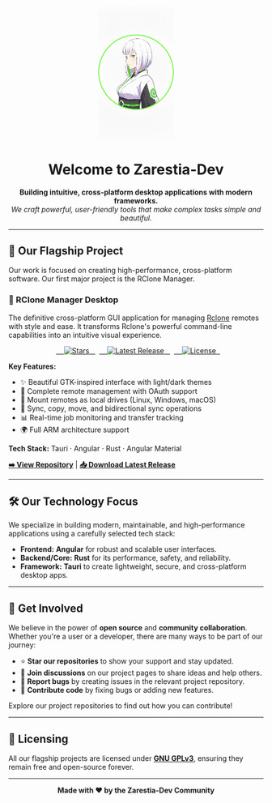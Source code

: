 <p align="center">
  <img src="https://github.com/Zarestia-Dev/.github/blob/main/profile/Zarestia.png" alt="Zarestia-Dev Logo" width="150">
</p>

<h1 align="center">Welcome to Zarestia-Dev</h1>

<p align="center">
  <b>Building intuitive, cross-platform desktop applications with modern frameworks.</b><br>
  <i>We craft powerful, user-friendly tools that make complex tasks simple and beautiful.</i>
</p>

---

## 🚀 Our Flagship Project

Our work is focused on creating high-performance, cross-platform software. Our first major project is the RClone Manager.

### 🎨 RClone Manager Desktop

The definitive cross-platform GUI application for managing [Rclone](https://rclone.org/) remotes with style and ease. It transforms Rclone's powerful command-line capabilities into an intuitive visual experience.

<p align="center">
  <a href="https://github.com/Zarestia-Dev/rclone-manager">
    <img src="https://img.shields.io/github/stars/Zarestia-Dev/rclone-manager?style=flat-square&label=⭐%20Stars" alt="Stars">
  </a>
  <a href="https://github.com/Zarestia-Dev/rclone-manager/releases">
    <img src="https://img.shields.io/github/v/release/Zarestia-Dev/rclone-manager?style=flat-square&label=📦%20Latest%20Release" alt="Latest Release">
  </a>
  <a href="https://github.com/Zarestia-Dev/rclone-manager/blob/master/LICENSE">
    <img src="https://img.shields.io/github/license/Zarestia-Dev/rclone-manager?style=flat-square&label=📜%20License" alt="License">
  </a>
</p>

**Key Features:**
- ✨ Beautiful GTK-inspired interface with light/dark themes
- 🔐 Complete remote management with OAuth support
- 📁 Mount remotes as local drives (Linux, Windows, macOS)
- 🔄 Sync, copy, move, and bidirectional sync operations
- 📊 Real-time job monitoring and transfer tracking
- 🌍 Full ARM architecture support

**Tech Stack:** Tauri · Angular · Rust · Angular Material

[**➡️ View Repository**](https://github.com/Zarestia-Dev/rclone-manager) | [**📥 Download Latest Release**](https://github.com/Zarestia-Dev/rclone-manager/releases)

---

## 🛠️ Our Technology Focus

We specialize in building modern, maintainable, and high-performance applications using a carefully selected tech stack:

- **Frontend:** **Angular** for robust and scalable user interfaces.
- **Backend/Core:** **Rust** for its performance, safety, and reliability.
- **Framework:** **Tauri** to create lightweight, secure, and cross-platform desktop apps.

---

## 🤝 Get Involved

We believe in the power of **open source** and **community collaboration**. Whether you're a user or a developer, there are many ways to be part of our journey:

- ⭐ **Star our repositories** to show your support and stay updated.
- 💬 **Join discussions** on our project pages to share ideas and help others.
- 🐛 **Report bugs** by creating issues in the relevant project repository.
- 🔧 **Contribute code** by fixing bugs or adding new features.

Explore our project repositories to find out how you can contribute!

---

## 📜 Licensing

All our flagship projects are licensed under **[GNU GPLv3](https://www.gnu.org/licenses/gpl-3.0.en.html)**, ensuring they remain free and open-source forever.

---

<p align="center">
  <b>Made with ❤️ by the Zarestia-Dev Community</b>
</p>
